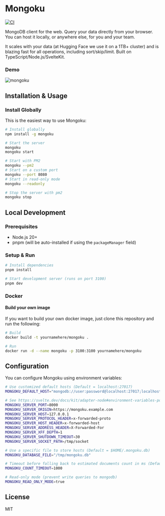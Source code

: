 # Mongoku

[![CI](https://github.com/huggingface/Mongoku/actions/workflows/ci.yml/badge.svg)](https://github.com/huggingface/Mongoku/actions/workflows/ci.yml)

MongoDB client for the web. Query your data directly from your browser. You can host it locally,
or anywhere else, for you and your team.

It scales with your data (at Hugging Face we use it on a 1TB+ cluster) and is blazing fast for all
operations, including sort/skip/limit. Built on TypeScript/Node.js/SvelteKit.

### Demo

![mongoku](https://huggingface.co/landing/assets/mongoku/mongoku-demo.gif)

## Installation & Usage

### Install Globally

This is the easiest way to use Mongoku:

```bash
# Install globally
npm install -g mongoku

# Start the server
mongoku
mongoku start

# Start with PM2
mongoku --pm2
# Start on a custom port
mongoku --port 8080
# Start in read-only mode
mongoku --readonly

# Stop the server with pm2
mongoku stop
```

## Local Development

### Prerequisites

- Node.js 20+
- pnpm (will be auto-installed if using the `packageManager` field)

### Setup & Run

```bash
# Install dependencies
pnpm install

# Start development server (runs on port 3100)
pnpm dev
```

### Docker

<!-- #### Using the Docker HUB image

```bash
docker run -d --name mongoku -p 3100:3100 huggingface/mongoku

# Run with customized default hosts
docker run -d --name mongoku -p 3100:3100 \
  --env MONGOKU_DEFAULT_HOST="mongodb://user:password@myhost.com:8888" \
  huggingface/mongoku
```
-->

#### Build your own image

If you want to build your own docker image, just clone this repository and run the following:

```bash
# Build
docker build -t yournamehere/mongoku .

# Run
docker run -d --name mongoku -p 3100:3100 yournamehere/mongoku
```

## Configuration

You can configure Mongoku using environment variables:

```bash
# Use customized default hosts (Default = localhost:27017)
MONGOKU_DEFAULT_HOST="mongodb://user:password@localhost:27017;localhost:27017"

# See https://svelte.dev/docs/kit/adapter-node#environment-variables-port-and-host
MONGOKU_SERVER_PORT=8000
MONGOKU_SERVER_ORIGIN=https://mongoku.example.com
MONGOKU_SERVER_HOST=127.0.0.1
MONGOKU_SERVER_PROTOCOL_HEADER=x-forwarded-proto
MONGOKU_SERVER_HOST_HEADER=x-forwarded-host
MONGOKU_SERVER_ADDRESS_HEADER=X-Forwarded-For
MONGOKU_SERVER_XFF_DEPTH=1
MONGOKU_SERVER_SHUTDOWN_TIMEOUT=30
MONGOKU_SERVER_SOCKET_PATH=/tmp/socket

# Use a specific file to store hosts (Default = $HOME/.mongoku.db)
MONGOKU_DATABASE_FILE="/tmp/mongoku.db"

# Timeout before falling back to estimated documents count in ms (Default = 5000)
MONGOKU_COUNT_TIMEOUT=1000

# Read-only mode (prevent write queries to mongodb)
MONGOKU_READ_ONLY_MODE=true
```

## License

MIT
